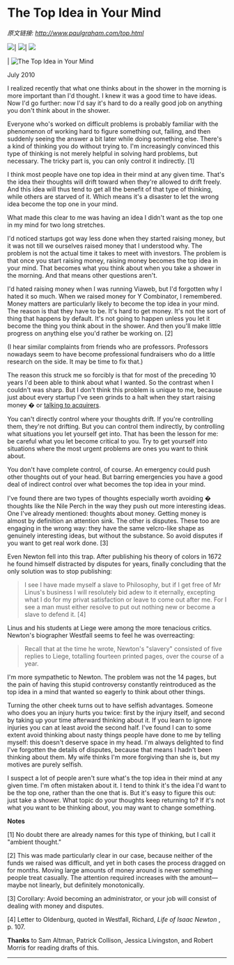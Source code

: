 # The Top Idea in Your Mind

_原文链接: <http://www.paulgraham.com/top.html>_

![](https://s.turbifycdn.com/aah/paulgraham/essays-5.gif)| ![](https://sep.turbifycdn.com/ca/Img/trans_1x1.gif)| [![](https://s.turbifycdn.com/aah/paulgraham/essays-6.gif)](index.html)  
  
| ![The Top Idea in Your Mind ](https://s.turbifycdn.com/aah/paulgraham/the-top-idea-in-your-mind-2.gif)  
  
July 2010  
  
I realized recently that what one thinks about in the shower in the morning is more important than I'd thought. I knew it was a good time to have ideas. Now I'd go further: now I'd say it's hard to do a really good job on anything you don't think about in the shower.  
  
Everyone who's worked on difficult problems is probably familiar with the phenomenon of working hard to figure something out, failing, and then suddenly seeing the answer a bit later while doing something else. There's a kind of thinking you do without trying to. I'm increasingly convinced this type of thinking is not merely helpful in solving hard problems, but necessary. The tricky part is, you can only control it indirectly. [1]  
  
I think most people have one top idea in their mind at any given time. That's the idea their thoughts will drift toward when they're allowed to drift freely. And this idea will thus tend to get all the benefit of that type of thinking, while others are starved of it. Which means it's a disaster to let the wrong idea become the top one in your mind.  
  
What made this clear to me was having an idea I didn't want as the top one in my mind for two long stretches.  
  
I'd noticed startups got way less done when they started raising money, but it was not till we ourselves raised money that I understood why. The problem is not the actual time it takes to meet with investors. The problem is that once you start raising money, raising money becomes the top idea in your mind. That becomes what you think about when you take a shower in the morning. And that means other questions aren't.  
  
I'd hated raising money when I was running Viaweb, but I'd forgotten why I hated it so much. When we raised money for Y Combinator, I remembered. Money matters are particularly likely to become the top idea in your mind. The reason is that they have to be. It's hard to get money. It's not the sort of thing that happens by default. It's not going to happen unless you let it become the thing you think about in the shower. And then you'll make little progress on anything else you'd rather be working on. [2]  
  
(I hear similar complaints from friends who are professors. Professors nowadays seem to have become professional fundraisers who do a little research on the side. It may be time to fix that.)  
  
The reason this struck me so forcibly is that for most of the preceding 10 years I'd been able to think about what I wanted. So the contrast when I couldn't was sharp. But I don't think this problem is unique to me, because just about every startup I've seen grinds to a halt when they start raising money � or [talking to acquirers](corpdev.html).  
  
You can't directly control where your thoughts drift. If you're controlling them, they're not drifting. But you can control them indirectly, by controlling what situations you let yourself get into. That has been the lesson for me: be careful what you let become critical to you. Try to get yourself into situations where the most urgent problems are ones you want to think about.  
  
You don't have complete control, of course. An emergency could push other thoughts out of your head. But barring emergencies you have a good deal of indirect control over what becomes the top idea in your mind.  
  
I've found there are two types of thoughts especially worth avoiding � thoughts like the Nile Perch in the way they push out more interesting ideas. One I've already mentioned: thoughts about money. Getting money is almost by definition an attention sink. The other is disputes. These too are engaging in the wrong way: they have the same velcro-like shape as genuinely interesting ideas, but without the substance. So avoid disputes if you want to get real work done. [3]  
  
Even Newton fell into this trap. After publishing his theory of colors in 1672 he found himself distracted by disputes for years, finally concluding that the only solution was to stop publishing: 

> I see I have made myself a slave to Philosophy, but if I get free of Mr Linus's business I will resolutely bid adew to it eternally, excepting what I do for my privat satisfaction or leave to come out after me. For I see a man must either resolve to put out nothing new or become a slave to defend it. [4]

Linus and his students at Liege were among the more tenacious critics. Newton's biographer Westfall seems to feel he was overreacting: 

> Recall that at the time he wrote, Newton's "slavery" consisted of five replies to Liege, totalling fourteen printed pages, over the course of a year. 

I'm more sympathetic to Newton. The problem was not the 14 pages, but the pain of having this stupid controversy constantly reintroduced as the top idea in a mind that wanted so eagerly to think about other things.  
  
Turning the other cheek turns out to have selfish advantages. Someone who does you an injury hurts you twice: first by the injury itself, and second by taking up your time afterward thinking about it. If you learn to ignore injuries you can at least avoid the second half. I've found I can to some extent avoid thinking about nasty things people have done to me by telling myself: this doesn't deserve space in my head. I'm always delighted to find I've forgotten the details of disputes, because that means I hadn't been thinking about them. My wife thinks I'm more forgiving than she is, but my motives are purely selfish.  
  
I suspect a lot of people aren't sure what's the top idea in their mind at any given time. I'm often mistaken about it. I tend to think it's the idea I'd want to be the top one, rather than the one that is. But it's easy to figure this out: just take a shower. What topic do your thoughts keep returning to? If it's not what you want to be thinking about, you may want to change something.  
  
  
  
  
  
  
  
**Notes**  
  
[1] No doubt there are already names for this type of thinking, but I call it "ambient thought."  
  
[2] This was made particularly clear in our case, because neither of the funds we raised was difficult, and yet in both cases the process dragged on for months. Moving large amounts of money around is never something people treat casually. The attention required increases with the amount—maybe not linearly, but definitely monotonically.  
  
[3] Corollary: Avoid becoming an administrator, or your job will consist of dealing with money and disputes.  
  
[4] Letter to Oldenburg, quoted in Westfall, Richard, _Life of Isaac Newton_ , p. 107.  
  
**Thanks** to Sam Altman, Patrick Collison, Jessica Livingston, and Robert Morris for reading drafts of this.  
  
  
---

